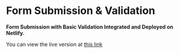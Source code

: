 # Form Submission & Validation

**Form Submission with Basic Validation Integrated and Deployed on Netlify.**

You can view the live version at [this link](https://formsubmissiondev.netlify.app/)
